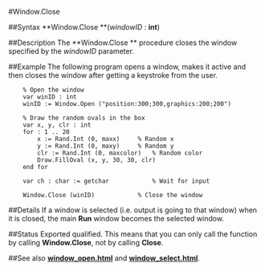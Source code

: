 
#Window.Close

##Syntax
**Window.Close **(*windowID* : **int**)



##Description
The **Window.Close ** procedure closes the window specified by the *windowID* parameter.



##Example
The following program opens a window, makes it active and then closes the window after getting a keystroke from the user.


        % Open the window
        var winID : int
        winID := Window.Open ("position:300;300,graphics:200;200")
        
        % Draw the random ovals in the box
        var x, y, clr : int
        for : 1 .. 20
            x := Rand.Int (0, maxx)     % Random x
            y := Rand.Int (0, maxy)     % Random y
            clr := Rand.Int (0, maxcolor)   % Random color
            Draw.FillOval (x, y, 30, 30, clr)
        end for
        
        var ch : char := getchar            % Wait for input
        
        Window.Close (winID)            % Close the window
##Details
If a window is selected (i.e. output is going to that window) when it is closed, the main **Run** window becomes the selected window.



##Status
Exported qualified.
This means that you can only call the function by calling **Window.Close**, not by calling **Close**.



##See also
**[window_open.html](Window.Open)** and **[window_select.html](Window.Select)**.


